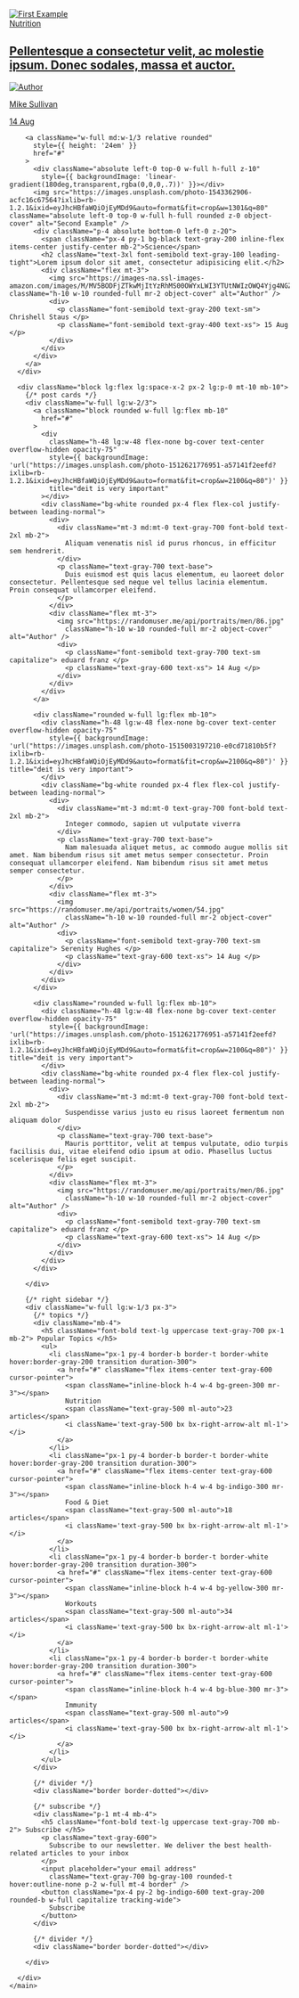 <main className="mt-10">
      <div className="block md:flex md:space-x-2 px-2 lg:p-0">
        <a 
          className="mb-4 md:mb-0 w-full md:w-2/3 relative rounded inline-block" 
          style={{ height: '24em' }}
          href="#"
        >
          <div className="absolute left-0 bottom-0 w-full h-full z-10"
            style={{ backgroundImage: 'linear-gradient(180deg,transparent,rgba(0,0,0,.7))' }}></div>
          <img src="https://images.unsplash.com/photo-1493770348161-369560ae357d?ixlib=rb-1.2.1&ixid=eyJhcHBfaWQiOjEyMDd9&auto=format&fit=crop&w=2100&q=80" className="absolute left-0 top-0 w-full h-full rounded z-0 object-cover" alt="First Example" />
          <div className="p-4 absolute bottom-0 left-0 z-20">
            <span className="px-4 py-1 bg-black text-gray-200 inline-flex items-center justify-center mb-2">Nutrition</span>
            <h2 className="text-4xl font-semibold text-gray-100 leading-tight">
              Pellentesque a consectetur velit, ac molestie ipsum. Donec sodales, massa et auctor.
            </h2>
            <div className="flex mt-3">
              <img src="https://randomuser.me/api/portraits/men/97.jpg" className="h-10 w-10 rounded-full mr-2 object-cover" alt="Author" />
              <div>
                <p className="font-semibold text-gray-200 text-sm"> Mike Sullivan </p>
                <p className="font-semibold text-gray-400 text-xs"> 14 Aug </p>
              </div>
            </div>
          </div>
        </a>

        <a className="w-full md:w-1/3 relative rounded" 
          style={{ height: '24em' }}
          href="#"
        >
          <div className="absolute left-0 top-0 w-full h-full z-10"
            style={{ backgroundImage: 'linear-gradient(180deg,transparent,rgba(0,0,0,.7))' }}></div>
          <img src="https://images.unsplash.com/photo-1543362906-acfc16c67564?ixlib=rb-1.2.1&ixid=eyJhcHBfaWQiOjEyMDd9&auto=format&fit=crop&w=1301&q=80" className="absolute left-0 top-0 w-full h-full rounded z-0 object-cover" alt="Second Example" />
          <div className="p-4 absolute bottom-0 left-0 z-20">
            <span className="px-4 py-1 bg-black text-gray-200 inline-flex items-center justify-center mb-2">Science</span>
            <h2 className="text-3xl font-semibold text-gray-100 leading-tight">Lorem ipsum dolor sit amet, consectetur adipisicing elit.</h2>
            <div className="flex mt-3">
              <img src="https://images-na.ssl-images-amazon.com/images/M/MV5BODFjZTkwMjItYzRhMS00OWYxLWI3YTUtNWIzOWQ4Yjg4NGZiXkEyXkFqcGdeQXVyMTQ0ODAxNzE@._V1_UX172_CR0,0,172,256_AL_.jpg" className="h-10 w-10 rounded-full mr-2 object-cover" alt="Author" />
              <div>
                <p className="font-semibold text-gray-200 text-sm"> Chrishell Staus </p>
                <p className="font-semibold text-gray-400 text-xs"> 15 Aug </p>
              </div>
            </div>
          </div>
        </a>
      </div>

      <div className="block lg:flex lg:space-x-2 px-2 lg:p-0 mt-10 mb-10">
        {/* post cards */}
        <div className="w-full lg:w-2/3">
          <a className="block rounded w-full lg:flex mb-10"
            href="#"
          >
            <div 
              className="h-48 lg:w-48 flex-none bg-cover text-center overflow-hidden opacity-75"
              style={{ backgroundImage: 'url("https://images.unsplash.com/photo-1512621776951-a57141f2eefd?ixlib=rb-1.2.1&ixid=eyJhcHBfaWQiOjEyMDd9&auto=format&fit=crop&w=2100&q=80")' }} 
              title="deit is very important"
            ></div>
            <div className="bg-white rounded px-4 flex flex-col justify-between leading-normal">
              <div>
                <div className="mt-3 md:mt-0 text-gray-700 font-bold text-2xl mb-2">
                  Aliquam venenatis nisl id purus rhoncus, in efficitur sem hendrerit.
                </div>
                <p className="text-gray-700 text-base">
                  Duis euismod est quis lacus elementum, eu laoreet dolor consectetur. Pellentesque sed neque vel tellus lacinia elementum. Proin consequat ullamcorper eleifend.
                </p>
              </div>
              <div className="flex mt-3">
                <img src="https://randomuser.me/api/portraits/men/86.jpg"
                  className="h-10 w-10 rounded-full mr-2 object-cover" alt="Author" />
                <div>
                  <p className="font-semibold text-gray-700 text-sm capitalize"> eduard franz </p>
                  <p className="text-gray-600 text-xs"> 14 Aug </p>
                </div>
              </div>
            </div>
          </a>

          <div className="rounded w-full lg:flex mb-10">
            <div className="h-48 lg:w-48 flex-none bg-cover text-center overflow-hidden opacity-75"
              style={{ backgroundImage: 'url("https://images.unsplash.com/photo-1515003197210-e0cd71810b5f?ixlib=rb-1.2.1&ixid=eyJhcHBfaWQiOjEyMDd9&auto=format&fit=crop&w=2100&q=80")' }} title="deit is very important">
            </div>
            <div className="bg-white rounded px-4 flex flex-col justify-between leading-normal">
              <div>
                <div className="mt-3 md:mt-0 text-gray-700 font-bold text-2xl mb-2">
                  Integer commodo, sapien ut vulputate viverra
                </div>
                <p className="text-gray-700 text-base">
                  Nam malesuada aliquet metus, ac commodo augue mollis sit amet. Nam bibendum risus sit amet metus semper consectetur. Proin consequat ullamcorper eleifend. Nam bibendum risus sit amet metus semper consectetur.
                </p>
              </div>
              <div className="flex mt-3">
                <img src="https://randomuser.me/api/portraits/women/54.jpg"
                  className="h-10 w-10 rounded-full mr-2 object-cover" alt="Author" />
                <div>
                  <p className="font-semibold text-gray-700 text-sm capitalize"> Serenity Hughes </p>
                  <p className="text-gray-600 text-xs"> 14 Aug </p>
                </div>
              </div>
            </div>
          </div>

          <div className="rounded w-full lg:flex mb-10">
            <div className="h-48 lg:w-48 flex-none bg-cover text-center overflow-hidden opacity-75"
              style={{ backgroundImage: 'url("https://images.unsplash.com/photo-1512621776951-a57141f2eefd?ixlib=rb-1.2.1&ixid=eyJhcHBfaWQiOjEyMDd9&auto=format&fit=crop&w=2100&q=80")' }} title="deit is very important">
            </div>
            <div className="bg-white rounded px-4 flex flex-col justify-between leading-normal">
              <div>
                <div className="mt-3 md:mt-0 text-gray-700 font-bold text-2xl mb-2">
                  Suspendisse varius justo eu risus laoreet fermentum non aliquam dolor
                </div>
                <p className="text-gray-700 text-base">
                  Mauris porttitor, velit at tempus vulputate, odio turpis facilisis dui, vitae eleifend odio ipsum at odio. Phasellus luctus scelerisque felis eget suscipit.
                </p>
              </div>
              <div className="flex mt-3">
                <img src="https://randomuser.me/api/portraits/men/86.jpg"
                  className="h-10 w-10 rounded-full mr-2 object-cover" alt="Author" />
                <div>
                  <p className="font-semibold text-gray-700 text-sm capitalize"> eduard franz </p>
                  <p className="text-gray-600 text-xs"> 14 Aug </p>
                </div>
              </div>
            </div>
          </div>

        </div>

        {/* right sidebar */}
        <div className="w-full lg:w-1/3 px-3">
          {/* topics */}
          <div className="mb-4">
            <h5 className="font-bold text-lg uppercase text-gray-700 px-1 mb-2"> Popular Topics </h5>
            <ul>
              <li className="px-1 py-4 border-b border-t border-white hover:border-gray-200 transition duration-300">
                <a href="#" className="flex items-center text-gray-600 cursor-pointer">
                  <span className="inline-block h-4 w-4 bg-green-300 mr-3"></span>
                  Nutrition
                  <span className="text-gray-500 ml-auto">23 articles</span>
                  <i className='text-gray-500 bx bx-right-arrow-alt ml-1'></i>
                </a>
              </li>
              <li className="px-1 py-4 border-b border-t border-white hover:border-gray-200 transition duration-300">
                <a href="#" className="flex items-center text-gray-600 cursor-pointer">
                  <span className="inline-block h-4 w-4 bg-indigo-300 mr-3"></span>
                  Food & Diet
                  <span className="text-gray-500 ml-auto">18 articles</span>
                  <i className='text-gray-500 bx bx-right-arrow-alt ml-1'></i>
                </a>
              </li>
              <li className="px-1 py-4 border-b border-t border-white hover:border-gray-200 transition duration-300">
                <a href="#" className="flex items-center text-gray-600 cursor-pointer">
                  <span className="inline-block h-4 w-4 bg-yellow-300 mr-3"></span>
                  Workouts
                  <span className="text-gray-500 ml-auto">34 articles</span>
                  <i className='text-gray-500 bx bx-right-arrow-alt ml-1'></i>
                </a>
              </li>
              <li className="px-1 py-4 border-b border-t border-white hover:border-gray-200 transition duration-300">
                <a href="#" className="flex items-center text-gray-600 cursor-pointer">
                  <span className="inline-block h-4 w-4 bg-blue-300 mr-3"></span>
                  Immunity
                  <span className="text-gray-500 ml-auto">9 articles</span>
                  <i className='text-gray-500 bx bx-right-arrow-alt ml-1'></i>
                </a>
              </li>
            </ul>
          </div>

          {/* divider */}
          <div className="border border-dotted"></div>

          {/* subscribe */}
          <div className="p-1 mt-4 mb-4">
            <h5 className="font-bold text-lg uppercase text-gray-700 mb-2"> Subscribe </h5>
            <p className="text-gray-600">
              Subscribe to our newsletter. We deliver the best health-related articles to your inbox
            </p>
            <input placeholder="your email address"
              className="text-gray-700 bg-gray-100 rounded-t hover:outline-none p-2 w-full mt-4 border" />
            <button className="px-4 py-2 bg-indigo-600 text-gray-200 rounded-b w-full capitalize tracking-wide">
              Subscribe
            </button>
          </div>

          {/* divider */}
          <div className="border border-dotted"></div>

        </div>

      </div>
    </main>